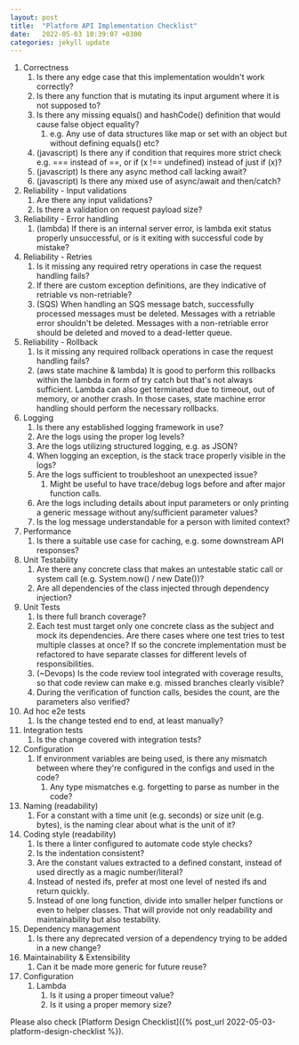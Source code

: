 ```yaml
---
layout: post
title:  "Platform API Implementation Checklist"
date:   2022-05-03 10:39:07 +0300
categories: jekyll update
---
```


1. Correctness
    1. Is there any edge case that this implementation wouldn't work correctly?
    1. Is there any function that is mutating its input argument where it is not supposed to?
    1. Is there any missing equals() and hashCode() definition that would cause false object equality?
        1. e.g. Any use of data structures like map or set with an object but without defining equals() etc?
    1. (javascript) Is there any if condition that requires more strict check e.g. === instead of ==, or if (x !== undefined) instead of just if (x)?
    1. (javascript) Is there any async method call lacking await?
    1. (javascript) Is there any mixed use of async/await and then/catch?
1. Reliability - Input validations
    1. Are there any input validations?
    1. Is there a validation on request payload size?
1. Reliability - Error handling
    1. (lambda) If there is an internal server error, is lambda exit status properly unsuccessful, or is it exiting with successful code by mistake?
1. Reliability - Retries
    1. Is it missing any required retry operations in case the request handling fails?
    1. If there are custom exception definitions, are they indicative of retriable vs non-retriable?
    1. (SQS) When handling an SQS message batch, successfully processed messages must be deleted. Messages with a retriable error shouldn't be deleted. Messages with a non-retriable error should be deleted and moved to a dead-letter queue.
1. Reliability - Rollback
    1. Is it missing any required rollback operations in case the request handling fails?
    1. (aws state machine & lambda) It is good to perform this rollbacks within the lambda in form of try catch but that's not always sufficient. Lambda can also get terminated due to timeout, out of memory, or another crash. In those cases, state machine error handling should perform the necessary rollbacks.
1. Logging
    1. Is there any established logging framework in use?
    1. Are the logs using the proper log levels?
    1. Are the logs utilizing structured logging, e.g. as JSON?
    1. When logging an exception, is the stack trace properly visible in the logs?
    1. Are the logs sufficient to troubleshoot an unexpected issue?
        1. Might be useful to have trace/debug logs before and after major function calls.
    1. Are the logs including details about input parameters or only printing a generic message without any/sufficient parameter values?
    1. Is the log message understandable for a person with limited context?
1. Performance
    1. Is there a suitable use case for caching, e.g. some downstream API responses?
1. Unit Testability
    1. Are there any concrete class that makes an untestable static call or system call (e.g. System.now() / new Date())?
    1. Are all dependencies of the class injected through dependency injection?
1. Unit Tests
    1. Is there full branch coverage?
    1. Each test must target only one concrete class as the subject and mock its dependencies. Are there cases where one test tries to test multiple classes at once? If so the concrete implementation must be refactored to have separate classes for different levels of responsibilities.
    1. (~Devops) Is the code review tool integrated with coverage results, so that code review can make e.g. missed branches clearly visible?
    1. During the verification of function calls, besides the count, are the parameters also verified?
1. Ad hoc e2e tests
    1. Is the change tested end to end, at least manually?
1. Integration tests
    1. Is the change covered with integration tests?
1. Configuration
    1. If environment variables are being used, is there any mismatch between where they're configured in the configs and used in the code?
        1. Any type mismatches e.g. forgetting to parse as number in the code?
1. Naming (readability)
    1. For a constant with a time unit (e.g. seconds) or size unit (e.g. bytes), is the naming clear about what is the unit of it?
1. Coding style (readability)
    1. Is there a linter configured to automate code style checks?
    1. Is the indentation consistent?
    1. Are the constant values extracted to a defined constant, instead of used directly as a magic number/literal?
    1. Instead of nested ifs, prefer at most one level of nested ifs and return quickly.
    1. Instead of one long function, divide into smaller helper functions or even to helper classes. That will provide not only readability and maintainability but also testability.
1. Dependency management
    1. Is there any deprecated version of a dependency trying to be added in a new change?
1. Maintainability & Extensibility
    1. Can it be made more generic for future reuse?
1. Configuration
    1. Lambda
        1. Is it using a proper timeout value?
        1. Is it using a proper memory size?

Please also check [Platform Design Checklist]({% post_url 2022-05-03-platform-design-checklist %}).
